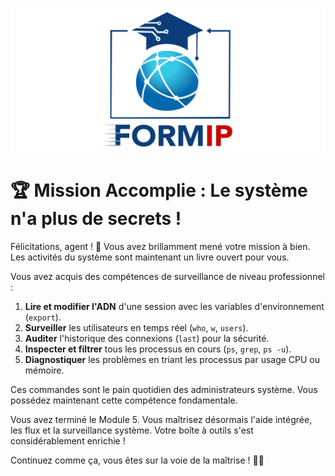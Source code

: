 ![Formip](../assets/formip_logo_padded.png)

# 🏆 Mission Accomplie : Le système n'a plus de secrets !

Félicitations, agent ! 🎉 Vous avez brillamment mené votre mission à bien. Les activités du système sont maintenant un livre ouvert pour vous.

Vous avez acquis des compétences de surveillance de niveau professionnel :
1.  **Lire et modifier l'ADN** d'une session avec les variables d'environnement (`export`).
2.  **Surveiller** les utilisateurs en temps réel (`who`, `w`, `users`).
3.  **Auditer** l'historique des connexions (`last`) pour la sécurité.
4.  **Inspecter et filtrer** tous les processus en cours (`ps`, `grep`, `ps -u`).
5.  **Diagnostiquer** les problèmes en triant les processus par usage CPU ou mémoire.

Ces commandes sont le pain quotidien des administrateurs système. Vous possédez maintenant cette compétence fondamentale.

Vous avez terminé le Module 5. Vous maîtrisez désormais l'aide intégrée, les flux et la surveillance système. Votre boîte à outils s'est considérablement enrichie !

Continuez comme ça, vous êtes sur la voie de la maîtrise ! 🐧✨